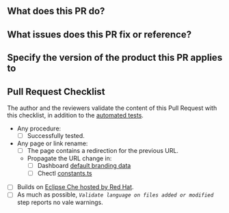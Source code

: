 
<!-- 
Please use one of the following prefixes for the title:
docs: Documentation not including procedures. Engineering review is mandatory.
procedures: Documentation including procedures. Testing procedures is mandatory. Engineering and QE review is mandatory (Engineering can review on behalf of QE). 
chore: Choreography, release, tooling, version upgrades.
fix: Fix build, language, links, or metadata.
-->

<!-- Read our [Contribution guide](https://github.com/eclipse/che-docs/blob/master/CONTRIBUTING.adoc) before submitting a PR. -->

## What does this PR do?

## What issues does this PR fix or reference?

## Specify the version of the product this PR applies to

## Pull Request Checklist

The author and the reviewers validate the content of this Pull Request with this checklist, in addition to the [automated tests](code_review_checklist.adoc).

- Any procedure:
  - [ ] Successfully tested.
- Any page or link rename:
  - [ ] The page contains a redirection for the previous URL.
  - Propagate the URL change in:
    - [ ] Dashboard [default branding data](https://github.com/eclipse-che/che-dashboard/blob/main/src/services/bootstrap/branding.constant.ts)
    - [ ] Chectl [constants.ts](https://github.com/che-incubator/chectl/blob/master/src/constants.ts)
- [ ] Builds on [Eclipse Che hosted by Red Hat](https://workspaces.openshift.com).
- [ ] As much as possible, *`Validate language on files added or modified`* step reports no vale warnings.
